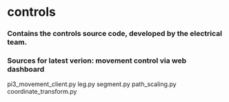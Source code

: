 # controls

### Contains the controls source code, developed by the electrical team.

### Sources for latest verion: movement control via web dashboard
pi3_movement_client.py
leg.py
segment.py
path_scaling.py
coordinate_transform.py

